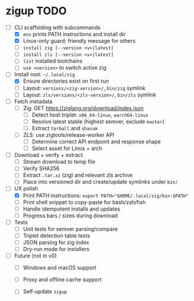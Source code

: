 # zigup TODO

- [ ] CLI scaffolding with subcommands
  - [x] `env` prints PATH instructions and install dir
  - [x] Linux-only guard; friendly message for others
  - [ ] `install zig [--version <v>|latest]`
  - [ ] `install zls [--version <v>|latest]`
  - [ ] `list` installed toolchains
  - [ ] `use <version>` to switch active zig

- [ ] Install root: `~/.local/zig`
  - [x] Ensure directories exist on first run
  - [ ] Layout: `versions/<zig-version>/`, `bin/zig` symlink
  - [ ] Layout: `zls/versions/<zls-version>/`, `bin/zls` symlink

- [ ] Fetch metadata
  - [ ] Zig: GET https://ziglang.org/download/index.json
    - [ ] Detect host triplet: `x86_64-linux`, `aarch64-linux`
    - [ ] Resolve latest stable (highest semver, exclude `master`)
    - [ ] Extract `tarball` and `shasum`
  - [ ] ZLS: use zigtools/release-worker API
    - [ ] Determine correct API endpoint and response shape
    - [ ] Select asset for Linux + arch

- [ ] Download + verify + extract
  - [ ] Stream download to temp file
  - [ ] Verify SHA256
  - [ ] Extract `.tar.xz` (zig) and relevant zls archive
  - [ ] Place into versioned dir and create/update symlinks under `bin/`

- [ ] UX polish
  - [x] Print PATH instructions: `export PATH="$HOME/.local/zig/bin:$PATH"`
  - [ ] Print shell snippet to copy-paste for bash/zsh/fish
  - [ ] Handle idempotent installs and updates
  - [ ] Progress bars / sizes during download

- [ ] Tests
  - [ ] Unit tests for semver parsing/compare
  - [ ] Triplet detection table tests
  - [ ] JSON parsing for zig index
  - [ ] Dry-run mode for installers

- [ ] Future (not in v0)
  - [ ] Windows and macOS support
  - [ ] Proxy and offline cache support
  - [ ] Self-update `zigup`

